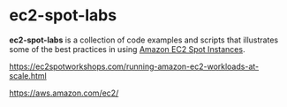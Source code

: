 ec2-spot-labs
=============

**ec2-spot-labs** is a collection of code examples and scripts that illustrates some of the best practices in using [Amazon EC2 Spot Instances](https://aws.amazon.com/ec2/purchasing-options/spot-instances/).

https://ec2spotworkshops.com/running-amazon-ec2-workloads-at-scale.html

https://aws.amazon.com/ec2/


